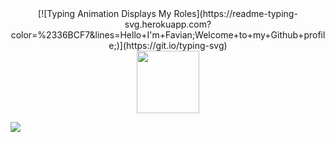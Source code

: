 <center>
[![Typing Animation Displays My Roles](https://readme-typing-svg.herokuapp.com?color=%2336BCF7&lines=Hello+I'm+Favian;Welcome+to+my+Github+profile;)](https://git.io/typing-svg)
</center>


<div id="header" align="center">
  <img src="https://cdn.discordapp.com/attachments/1214021858354004018/1214021889673142272/IHm8fiO.png?ex=65f798fd&is=65e523fd&hm=547371283e05c876824187c4cb149f978e34832e9461811d79d58a9df9b20b2a" width="100"/>
</div>

![](https://komarev.com/ghpvc/?username=bionicreject&label=TIMES+STALKED&style=for-the-badge)
